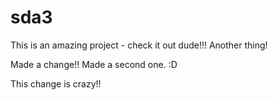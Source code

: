 
# sda3
This is an amazing project - check it out dude!!!
Another thing!


Made a change!!
Made a second one. :D

This change is crazy!!
